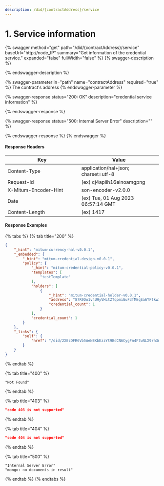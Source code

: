 ```yaml
---
description: /did/{contractAddress}/service
---
```


# 1. Service information

{% swagger method="get" path="/did/{contractAddress}/service" baseUrl="http://node_IP" summary="Get information of the credential service." expanded="false" fullWidth="false" %}
{% swagger-description %}

{% endswagger-description %}

{% swagger-parameter in="path" name="contractAddress" required="true" %}
The contract's address
{% endswagger-parameter %}

{% swagger-response status="200: OK" description="credential service information" %}

{% endswagger-response %}

{% swagger-response status="500: Internal Server Error" description="" %}

{% endswagger-response %}
{% endswagger %}



#### Response Headers

<table><thead><tr><th width="226">Key</th><th>Value</th></tr></thead><tbody><tr><td>Content-Type</td><td>application/hal+json; charset=utf-8</td></tr><tr><td>Request-Id</td><td>(ex) cj4apiih16elnoamgpng</td></tr><tr><td>X-Mitum-Encoder-Hint</td><td>son-encoder-v2.0.0</td></tr><tr><td>Date</td><td>(ex) Tue, 01 Aug 2023 06:57:14 GMT</td></tr><tr><td>Content-Length</td><td>(ex) 1417</td></tr></tbody></table>



#### Response Examples

{% tabs %}
{% tab title="200" %}
```json
{
    "_hint": "mitum-currency-hal-v0.0.1",
    "_embedded": {
        "_hint": "mitum-credential-design-v0.0.1",
        "policy": {
            "_hint": "mitum-credential-policy-v0.0.1",
            "templates": [
                "testTemplate"
            ],
            "holders": [
                {
                    "_hint": "mitum-credential-holder-v0.0.1",
                    "address": "87R9Do1v4U9yVHLtZTqomiGuF3fMEqSa6YFtkw18uJaUmca",
                    "credential_count": 1
                }
            ],
            "credential_count": 1
        }
    },
    "_links": {
        "self": {
            "href": "/did/2XEzDFR6Vb5AeNEKbEzzYt9BdCN6CygFn4F7wNLX9rh3mca/service"
        }
    }
}
```
{% endtab %}

{% tab title="400" %}
```
"Not Found"
```
{% endtab %}

{% tab title="403" %}
```json
"code 403 is not supported"
```
{% endtab %}

{% tab title="404" %}
```json
"code 404 is not supported"
```
{% endtab %}

{% tab title="500" %}
```
"Internal Server Error"
"mongo: no documents in result"
```
{% endtab %}
{% endtabs %}


